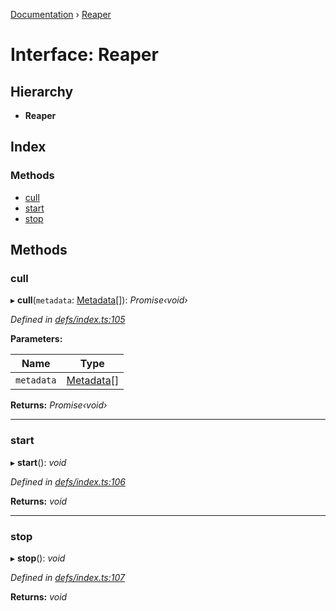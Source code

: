 [Documentation](../README.md) › [Reaper](reaper.md)

# Interface: Reaper

## Hierarchy

* **Reaper**

## Index

### Methods

* [cull](reaper.md#cull)
* [start](reaper.md#start)
* [stop](reaper.md#stop)

## Methods

###  cull

▸ **cull**(`metadata`: [Metadata](metadata.md)[]): *Promise‹void›*

*Defined in [defs/index.ts:105](https://github.com/badbatch/cachemap/blob/40e3bea/packages/core/src/defs/index.ts#L105)*

**Parameters:**

Name | Type |
------ | ------ |
`metadata` | [Metadata](metadata.md)[] |

**Returns:** *Promise‹void›*

___

###  start

▸ **start**(): *void*

*Defined in [defs/index.ts:106](https://github.com/badbatch/cachemap/blob/40e3bea/packages/core/src/defs/index.ts#L106)*

**Returns:** *void*

___

###  stop

▸ **stop**(): *void*

*Defined in [defs/index.ts:107](https://github.com/badbatch/cachemap/blob/40e3bea/packages/core/src/defs/index.ts#L107)*

**Returns:** *void*
